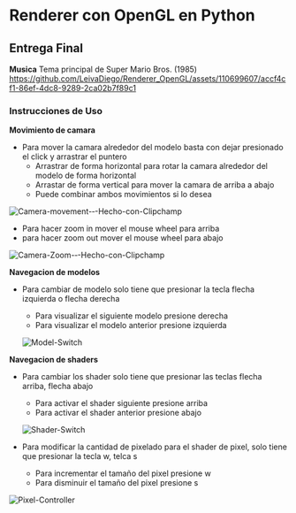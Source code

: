 # Renderer con OpenGL en Python
## Entrega Final
**Musica**
Tema principal de Super Mario Bros. (1985)
https://github.com/LeivaDiego/Renderer_OpenGL/assets/110699607/accf4cf1-86ef-4dc8-9289-2ca02b7f89c1



### Instrucciones de Uso
**Movimiento de camara**
- Para mover la camara alrededor del modelo basta con dejar presionado el click y arrastrar el puntero
  + Arrastrar de forma horizontal para rotar la camara alrededor del modelo de forma horizontal
  + Arrastar de forma vertical para mover la camara de arriba a abajo
  + Puede combinar ambos movimientos si lo desea

![Camera-movement-‐-Hecho-con-Clipchamp](https://github.com/LeivaDiego/Renderer_OpenGL/assets/110699607/5d33fd64-4780-4e9d-9689-dfd2fc8acea9)

- Para hacer zoom in mover el mouse wheel para arriba
- para hacer zoom out mover el mouse wheel para abajo

![Camera-Zoom-‐-Hecho-con-Clipchamp](https://github.com/LeivaDiego/Renderer_OpenGL/assets/110699607/da7d2333-70c8-47fb-9959-aae442dbfcee)


**Navegacion de modelos**
- Para cambiar de modelo solo tiene que presionar la tecla flecha izquierda o flecha derecha
  -   Para visualizar el siguiente modelo presione derecha
  -  Para visualizar el modelo anterior presione izquierda
    
  ![Model-Switch](https://github.com/LeivaDiego/Renderer_OpenGL/assets/110699607/111612e4-0142-42e7-b4ab-ef108c7e9282)

**Navegacion de shaders**
- Para cambiar los shader solo tiene que presionar las teclas flecha arriba, flecha abajo 
  -   Para activar el shader siguiente presione arriba
  -   Para activar el shader anterior presione abajo
 
  ![Shader-Switch](https://github.com/LeivaDiego/Renderer_OpenGL/assets/110699607/990ff8d7-84c2-4920-8954-fabfbd42e057)

- Para modificar la cantidad de pixelado para el shader de pixel, solo tiene que presionar la tecla w, telca s
  - Para incrementar el tamaño del pixel presione w
  - Para disminuir el tamaño del pixel presione s

 ![Pixel-Controller](https://github.com/LeivaDiego/Renderer_OpenGL/assets/110699607/d3353590-ea5c-4a5f-9a78-08e3b3e5f3ca)

